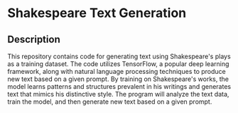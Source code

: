 # Shakespeare Text Generation



## Description

This repository contains code for generating text using Shakespeare's plays as a training dataset. The code utilizes TensorFlow, a popular deep learning framework, along with natural language processing techniques to produce new text based on a given prompt. By training on Shakespeare's works, the model learns patterns and structures prevalent in his writings and generates text that mimics his distinctive style. The program will analyze the text data, train the model, and then generate new text based on a given prompt.
